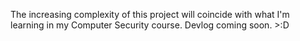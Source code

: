 The increasing complexity of this project will coincide with what I'm learning in my Computer Security course. Devlog coming soon. >:D

